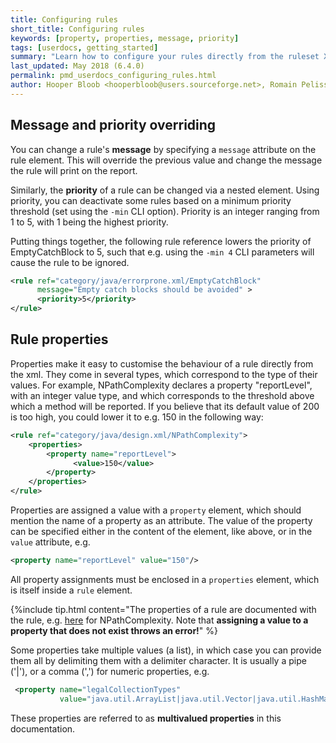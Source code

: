 ```yaml
---
title: Configuring rules
short_title: Configuring rules
keywords: [property, properties, message, priority]
tags: [userdocs, getting_started]
summary: "Learn how to configure your rules directly from the ruleset XML."
last_updated: May 2018 (6.4.0)
permalink: pmd_userdocs_configuring_rules.html
author: Hooper Bloob <hooperbloob@users.sourceforge.net>, Romain Pelisse <rpelisse@users.sourceforge.net>, Clément Fournier <clement.fournier76@gmail.com>
---
```


## Message and priority overriding

You can change a rule's **message** by specifying a `message`
attribute on the rule element. This will override the previous
value and change the message the rule will print on the report.

Similarly, the **priority** of a rule can be changed via a nested
element. Using priority, you can deactivate some rules based on a
minimum priority threshold (set using the `-min` CLI option).
Priority is an integer ranging from 1 to 5, with 1 being the highest
priority.


Putting things together, the following rule reference lowers the priority
of EmptyCatchBlock to 5, such that e.g. using the `-min 4` CLI parameters
will cause the rule to be ignored.

```xml
<rule ref="category/java/errorprone.xml/EmptyCatchBlock"
      message="Empty catch blocks should be avoided" >
      <priority>5</priority>
</rule>
```


## Rule properties

Properties make it easy to customise the behaviour of a rule directly from the xml. They come in several types, which correspond to the type of their values. For example, NPathComplexity declares a property "reportLevel", with an integer value type, and which corresponds to the threshold above which a method will be reported. If you believe that its default value of 200 is too high, you could lower it to e.g. 150 in the following way:

```xml
<rule ref="category/java/design.xml/NPathComplexity">
    <properties>
        <property name="reportLevel">
              <value>150</value>
        </property>
    </properties>
</rule>
```

Properties are assigned a value with a `property` element, which should mention the name of a property as an attribute. The value of the property can be specified either in the content of the element, like above, or in the `value` attribute, e.g.

```xml
<property name="reportLevel" value="150"/>
```

All property assignments must be enclosed in a `properties` element, which is itself inside a `rule` element.

{%include tip.html content="The properties of a rule are documented with the rule, e.g. [here](pmd_rules_java_design.html#npathcomplexity) for NPathComplexity. Note that **assigning a value to a property that does not exist throws an error!**" %}

Some properties take multiple values (a list), in which case you can provide them all by delimiting them with a delimiter character. It is usually a pipe ('\|'), or a comma (',') for numeric properties, e.g.
```xml
 <property name="legalCollectionTypes"
           value="java.util.ArrayList|java.util.Vector|java.util.HashMap"/>
```

These properties are referred to as **multivalued properties** in this documentation.
